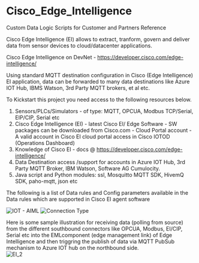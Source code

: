 # Cisco_Edge_Intelligence
Custom  Data Logic  Scripts for Customer and Partners Reference 


Cisco Edge Intelligence (EI) allows to extract, tranform, govern and deliver data from sensor devices to cloud/datacenter applications.

Cisco Edge Intelligence on DevNet - https://developer.cisco.com/edge-intelligence/

Using standard MQTT destination configuration in Cisco (Edge Intelligence) EI application, data can be forwarded to many data destinations like Azure IOT Hub, IBMS Watson, 3rd Party MQTT brokers, et al  etc.

To Kickstart this project  you need access to the  following resources below. 

  1. Sensors/PLCs/Simulators - of type: MQTT, OPCUA, Modbus TCP/Serial, EIP/CIP, Serial etc  	
  2. Cisco Edge Intelligence (EI)
	- latest Cisco  EI/ Edge Software - SW packages can be downloaded from Cisco.com
	- Cloud Portal account - A valid account in Cisco EI cloud portal access in Cisco  IOTOD  (Operations Dashboard) 
  3. Knowledge of Cisco EI - docs @ https://developer.cisco.com/edge-intelligence/
  4. Data Destination  access /support for accounts in  Azure IOT Hub, 3rd Party MQTT Broker, IBM  Watson, Software  AG  Cumulocity.  
  5. Java script  and  Python modules: ssl, Mosquitto MQTT SDK, HivemQ SDK, paho-mqtt, json  etc
	
The following is a list of Data rules and  Config parameters available in the  Data rules which are supported in Cisco EI agent software
	
![IOT - AIML](https://user-images.githubusercontent.com/21118209/182680179-83895811-f09e-4c46-bfdc-05d2a751d398.jpeg)
![Connection Type](https://user-images.githubusercontent.com/21118209/182678873-23201e6f-9cb9-418b-b8bd-64be04ae10c6.jpeg)

Here is some sample illustration for receiving data (polling from source) from the different southbound connectors like OPCUA, Modbus, EI/CIP, Serial etc into the EMLcomponent (edge management link) of Edge Intelligence and then triggring the publish of  data  via MQTT PubSub mechanism to Azure IOT hub on the  northbound side.  
![EI_2](https://user-images.githubusercontent.com/21118209/182686442-c69e2ae5-fd9a-4e0a-be18-7b0088af116a.png)

